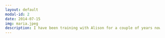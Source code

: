 ```yaml
---
layout: default
modal-id: 2
date: 2014-07-15
img: maria.jpeg
description: I have been training with Alison for a couple of years now. And I can honestly say that it has changed my life.What started off as a way to get more flexible and gain balance and core strength to help with my Martial Art training has now become my passion. My old hamstring injury and lower back pain is gone. I feel stronger, more flexible and walk taller. I have tried Yoga before but not really 'got it'. Alison's teaching is individually focused at your level and she encourages you to reach your potential. I would recommend Yoga with Alison to anyone of any ability and fitness. Namaste
---
```

